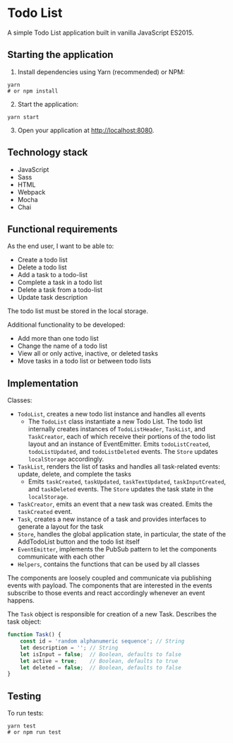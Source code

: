 # Todo List

A simple Todo List application built in vanilla JavaScript ES2015.

## Starting the application

1. Install dependencies using Yarn (recommended) or NPM:

```
yarn
# or npm install
```

2. Start the application:

```
yarn start
```

3. Open your application at [http://localhost:8080].

## Technology stack

* JavaScript
* Sass 
* HTML
* Webpack
* Mocha
* Chai

## Functional requirements

As the end user, I want to be able to:

* Create a todo list
* Delete a todo list
* Add a task to a todo-list
* Complete a task in a todo list
* Delete a task from a todo-list
* Update task description

The todo list must be stored in the local storage.

Additional functionality to be developed:

* Add more than one todo list
* Change the name of a todo list
* View all or only active, inactive, or deleted tasks
* Move tasks in a todo list or between todo lists

## Implementation

Classes:

* `TodoList`, creates a new todo list instance and handles all events
    * The `TodoList` class instantiate a new Todo List. The todo list internally creates instances of `TodoListHeader`,
    `TaskList`, and `TaskCreator`, each of which receive their portions of the todo list layout and an instance of 
    EventEmitter. Emits `todoListCreated`, `todoListUpdated`, and `todoListDeleted` events. The `Store` updates
    `localStorage` accordingly.
* `TaskList`, renders the list of tasks and handles all task-related events: update, delete, and complete the tasks
    * Emits `taskCreated`, `taskUpdated`, `taskTextUpdated`, `taskInputCreated`, and `taskDeleted` events. The `Store`
    updates the task state in the `localStorage`.
* `TaskCreator`, emits an event that a new task was created. Emits the `taskCreated` event.
* `Task`, creates a new instance of a task and provides interfaces to generate a layout for the task
* `Store`, handles the global application state, in particular, the state of the AddTodoList button and the todo list itself
* `EventEmitter`, implements the PubSub pattern to let the components communicate with each other
* `Helpers`, contains the functions that can be used by all classes

The components are loosely coupled and communicate via publishing events with payload. The components that are interested
in the events subscribe to those events and react accordingly whenever an event happens.

The `Task` object is responsible for creation of a new Task. Describes the task object:

```js
function Task() {
    const id = 'random alphanumeric sequence'; // String
    let description = ''; // String
    let isInput = false;  // Boolean, defaults to false
    let active = true;    // Boolean, defaults to true
    let deleted = false;  // Boolean, defaults to false
}
```

## Testing

To run tests:

```
yarn test
# or npm run test
```

[http://localhost:8080]: http://localhost:8080

